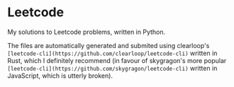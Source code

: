 # Leetcode
My solutions to Leetcode problems, written in Python.

The files are automatically generated and submited using clearloop's `[leetcode-cli](https://github.com/clearloop/leetcode-cli)` written in Rust, which I definitely recommend (in favour of skygragon's more popular `[leetcode-cli](https://github.com/skygragon/leetcode-cli)` written in JavaScript, which is utterly broken).
